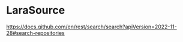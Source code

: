 # LaraSource

https://docs.github.com/en/rest/search/search?apiVersion=2022-11-28#search-repositories
